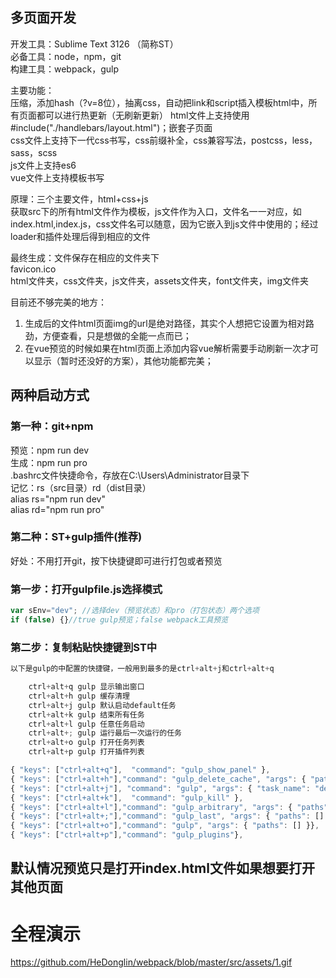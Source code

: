 ## 多页面开发
开发工具：Sublime Text 3126  （简称ST）  
必备工具：node，npm，git  
构建工具：webpack，gulp  

主要功能：  
压缩，添加hash（?v=8位），抽离css，自动把link和script插入模板html中，所有页面都可以进行热更新（无刷新更新）
html文件上支持使用#include("./handlebars/layout.html")；嵌套子页面  
css文件上支持下一代css书写，css前缀补全，css兼容写法，postcss，less，sass，scss  
js文件上支持es6  
vue文件上支持模板书写  

原理：三个主要文件，html+css+js  
获取src下的所有html文件作为模板，js文件作为入口，文件名一一对应，如index.html,index.js，css文件名可以随意，因为它嵌入到js文件中使用的；经过loader和插件处理后得到相应的文件  

最终生成：文件保存在相应的文件夹下  
favicon.ico  
html文件夹，css文件夹，js文件夹，assets文件夹，font文件夹，img文件夹  

目前还不够完美的地方：
1. 生成后的文件html页面img的url是绝对路径，其实个人想把它设置为相对路劲，方便查看，只是想做的全能一点而已；
2. 在vue预览的时候如果在html页面上添加内容vue解析需要手动刷新一次才可以显示（暂时还没好的方案），其他功能都完美；


## 两种启动方式

### 第一种：git+npm  
预览：npm run dev  
生成：npm run pro  
.bashrc文件快捷命令，存放在C:\Users\Administrator目录下  
记忆：rs（src目录）rd（dist目录）  
alias rs="npm run dev"  
alias rd="npm run pro"  

### 第二种：ST+gulp插件(推荐)
好处：不用打开git，按下快捷键即可进行打包或者预览  
### 第一步：打开gulpfile.js选择模式  
```js
var sEnv="dev"; //选择dev（预览状态）和pro（打包状态）两个选项
if (false) {}//true gulp预览；false webpack工具预览
```

### 第二步：复制粘贴快捷键到ST中
```js
以下是gulp的中配置的快捷键，一般用到最多的是ctrl+alt+j和ctrl+alt+q

    ctrl+alt+q gulp 显示输出窗口
    ctrl+alt+h gulp 缓存清理
    ctrl+alt+j gulp 默认启动default任务
    ctrl+alt+k gulp 结束所有任务
    ctrl+alt+l gulp 任意任务启动
    ctrl+alt+; gulp 运行最后一次运行的任务
    ctrl+alt+o gulp 打开任务列表
    ctrl+alt+p gulp 打开插件列表

{ "keys": ["ctrl+alt+q"],  "command": "gulp_show_panel" },
{ "keys": ["ctrl+alt+h"],"command": "gulp_delete_cache", "args": { "paths": [] }},
{ "keys": ["ctrl+alt+j"], "command": "gulp", "args": { "task_name": "default", "paths": [] } },
{ "keys": ["ctrl+alt+k"],  "command": "gulp_kill" },
{ "keys": ["ctrl+alt+l"],"command": "gulp_arbitrary", "args": { "paths": [] } },
{ "keys": ["ctrl+alt+;"],"command": "gulp_last", "args": { "paths": [] } },
{ "keys": ["ctrl+alt+o"],"command": "gulp", "args": { "paths": [] }},
{ "keys": ["ctrl+alt+p"],"command": "gulp_plugins"},


```

## 默认情况预览只是打开index.html文件如果想要打开其他页面

# 全程演示  
https://github.com/HeDonglin/webpack/blob/master/src/assets/1.gif

